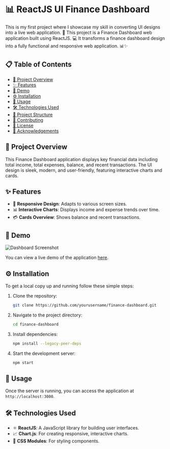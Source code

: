 # 📊 ReactJS UI Finance Dashboard

This is my first project where I showcase my skill in converting UI designs into a live web application. 🚀 This project is a Finance Dashboard web application built using ReactJS. 💻 It transforms a finance dashboard design into a fully functional and responsive web application. 📊✨

## 📋 Table of Contents
- [📖 Project Overview](#project-overview)
- [✨ Features](#features)
- [🎥 Demo](#demo)
- [⚙️ Installation](#installation)
- [🚀 Usage](#usage)
- [🛠️ Technologies Used](#technologies-used)
- [📁 Project Structure](#project-structure)
- [🤝 Contributing](#contributing)
- [📜 License](#license)
- [🙏 Acknowledgements](#acknowledgements)

## 📖 Project Overview
This Finance Dashboard application displays key financial data including total income, total expenses, balance, and recent transactions. The UI design is sleek, modern, and user-friendly, featuring interactive charts and cards.

## ✨ Features
- 📱 **Responsive Design**: Adapts to various screen sizes.
- 📊 **Interactive Charts**: Displays income and expense trends over time.
- 💳 **Cards Overview**: Shows balance and recent transactions.

## 🎥 Demo
![Dashboard Screenshot](path/to/your/screenshot.png)

You can view a live demo of the application [here](link-to-your-live-demo).

## ⚙️ Installation
To get a local copy up and running follow these simple steps:

1. Clone the repository:
    ```sh
    git clone https://github.com/yourusername/finance-dashboard.git
    ```

2. Navigate to the project directory:
    ```sh
    cd finance-dashboard
    ```

3. Install dependencies:
    ```sh
    npm install --legacy-peer-deps
    ```

4. Start the development server:
    ```sh
    npm start
    ```

## 🚀 Usage
Once the server is running, you can access the application at `http://localhost:3000`.

## 🛠️ Technologies Used
- ⚛️ **ReactJS**: A JavaScript library for building user interfaces.
- 📈 **Chart.js**: For creating responsive, interactive charts.
- 🎨 **CSS Modules**: For styling components.
